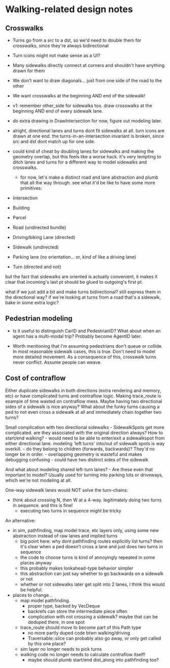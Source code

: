 # Walking-related design notes

## Crosswalks

- Turns go from a src to a dst, so we'd need to double them for crosswalks, since they're always bidirectional
- Turn icons might not make sense as a UI?
- Many sidewalks directly connect at corners and shouldn't have anything drawn for them
- We don't want to draw diagonals... just from one side of the road to the other
- We want crosswalks at the beginning AND end of the sidewalk!

- v1: remember other_side for sidewalks too. draw crosswalks at the beginning AND end of every sidewalk lane.
- do extra drawing in DrawIntersection for now, figure out modeling later.

- alright, directional lanes and turns dont fit sidewalks at all. turn icons
  are drawn at one end. the turns-in-an-intersection invariant is broken, since
  src and dst dont match up for one side.
- could kind of cheat by doubling lanes for sidewalks and making the geometry
  overlap, but this feels like a worse hack. it's very tempting to ditch lanes
  and turns for a different way to model sidewalks and crosswalks.
	- for now, let's make a distinct road and lane abstraction and plumb that all the way through. see what it'd be like to have some more primitives:

- Intersection
- Building
- Parcel
- Road (undirected bundle)
- Driving/biking Lane (directed)
- Sidewalk (undirected)
- Parking lane (no orientation... or, kind of like a driving lane)
- Turn (directed and not)

but the fact that sidewalks are oriented is actually convenient, it makes it clear that incoming's last pt should be glued to outgoing's first pt.

what if we just add a bit and make turns bidirectional? still express them in the directional way?
if we're looking at turns from a road that's a sidewalk, bake in some extra logic?

## Pedestrian modeling

- Is it useful to distinguish CarID and PedestrianID? What about when an agent has a multi-modal trip? Probably become AgentID later.

- Worth mentioning that I'm assuming pedestrians don't queue or collide. In
  most reasonable sidewalk cases, this is true. Don't need to model more
  detailed movement. As a consequence of this, crosswalk turns never conflict.
  Assume people can weave.

## Cost of contraflow

Either duplicate sidewalks in both directions (extra rendering and memory, etc)
or have complicated turns and contraflow logic. Making trace_route is example
of time wasted on contraflow mess. Maybe having two directional sides of a
sidewalk is nice anyway? What about the funky turns causing a ped to not even
cross a sidewalk at all and immediately chain together two turns?

Small complication with two directional sidewalks
	- SidewalkSpots get more complicated. are they associated with the
	  original direction always? How to start/end walking?
		- would need to be able to enter/exit a sidewalkspot from
		  either directional lane. modeling 'left turns' into/out of
		  sidewalk spots is way overkill.
	- do they belong to children {forwards, backwards}? They'd no longer be
	  in order.
	- overlapping geometry is wasteful and makes debugging confusing
		- could have two distinct sides of the sidewalk

And what about modeling shared left-turn lanes?
	- Are these even that important to model? Usually used for turning into
	  parking lots or driveways, which we're not modeling at all.

One-way sidewalk lanes would NOT solve the turn-chains:
- think about crossing N, then W at a 4-way. legitimately doing two turns in sequence. and this is fine!
	- executing two turns in sequence might be tricky

An alternative:
- in sim, pathfinding, map model trace, etc layers only, using some new
  abstraction instead of raw lanes and implied turns
	- big point here: why dont pathfinding routes explicitly list turns?
	  then it's clear when a ped doesn't cross a lane and just does two
	  turns in sequence
	- the code to choose turns is kind of annoyingly repeated in some
	  places anyway
	- this probably makes lookahead-type behavior simpler
	- this abstraction can just say whether to go backwards on a sidewalk or not
	- whether or not sidewalks later get split into 2 lanes, I think this
	  would be helpful.
- places to change...
	- map model pathfinding.
		- proper type, backed by VecDeque
		- backrefs can store the intermediate piece often
		- complication with not crossing a sidewalk? maybe that can be
		  deduped there, in one spot
	- trace_route should move to become part of this Path type
		- no more partly duped code btwn walking/driving
		- Traversable::slice can probably also go away, or only get
		  called by this one place?
	- sim layer no longer needs to pick turns
	- walking code no longer needs to calculate contraflow itself!
		- maybe should plumb start/end dist_along into pathfinding too?
